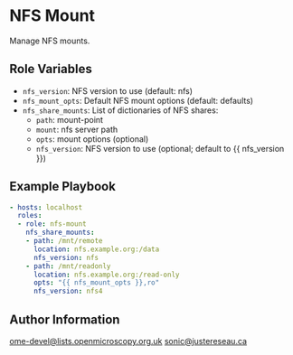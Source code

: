 NFS Mount
=========

Manage NFS mounts.

Role Variables
--------------

- `nfs_version`: NFS version to use (default: nfs)
- `nfs_mount_opts`: Default NFS mount options (default: defaults)
- `nfs_share_mounts`: List of dictionaries of NFS shares:
  - `path`: mount-point
  - `mount`: nfs server path
  - `opts`: mount options (optional)
  - `nfs_version`: NFS version to use (optional; default to {{ nfs_version }})

Example Playbook
----------------

```yaml
- hosts: localhost
  roles:
  - role: nfs-mount
    nfs_share_mounts:
    - path: /mnt/remote
      location: nfs.example.org:/data
      nfs_version: nfs
    - path: /mnt/readonly
      location: nfs.example.org:/read-only
      opts: "{{ nfs_mount_opts }},ro"
      nfs_version: nfs4
```

Author Information
------------------

ome-devel@lists.openmicroscopy.org.uk
sonic@justereseau.ca
